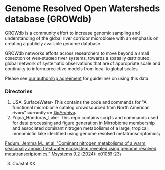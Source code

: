 # Genome Resolved Open Watersheds database (GROWdb)
GROWdb is a community effort to increase genomic sampling and understanding of the global river corridor microbiome with an emphasis on creating a publicly available genome database. 

GROWdb networks efforts across researchers to move beyond a small collection of well-studied river systems, towards a spatially distributed, global network of systematic observations that are of appropriate scale and continuity to inform predictive models from local to global scales. 

Please see [our authorship agreement](https://docs.google.com/document/d/1DcqMnlGiqw3wbqwjtb_i7M4XZdK47ZxN/edit?usp=sharing&ouid=107108008331383885871&rtpof=true&sd=true) for guidelines on using this data. 

### Directories
1. USA_SurfaceWater- This contains the code and commands for "A functional microbiome catalog crowdsourced from North American rivers" currently on [BioArchive](https://www.biorxiv.org/content/10.1101/2023.07.22.550117v1).
2. Yojoa_Honduras_Lake- This repo contains scripts and commands used for data processing and figure generation in Microbiome membership and associated dominant nitrogen metabolisms of a large, tropical, monomictic lake identified using genome resolved metatranscriptomics\

[Fadum, Jemma M., et al. "Dominant nitrogen metabolisms of a warm, seasonally anoxic freshwater ecosystem revealed using genome resolved metatranscriptomics." Msystems 9.2 (2024): e01059-23](https://journals.asm.org/doi/10.1128/msystems.01059-23)\

3. Coastal XX

